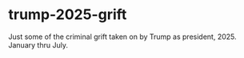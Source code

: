 # trump-2025-grift
Just some of the criminal grift taken on by Trump as president, 2025. January thru July.
